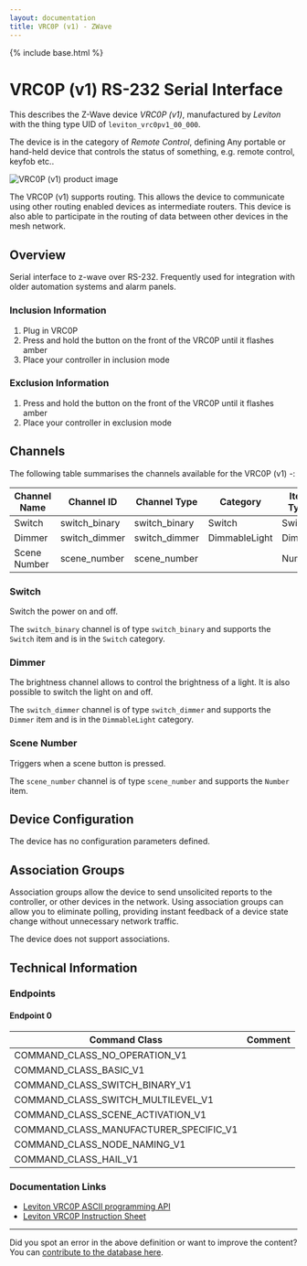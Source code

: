 ```yaml
---
layout: documentation
title: VRC0P (v1) - ZWave
---
```


{% include base.html %}

# VRC0P (v1) RS-232 Serial Interface
This describes the Z-Wave device *VRC0P (v1)*, manufactured by *Leviton* with the thing type UID of ```leviton_vrc0pv1_00_000```.

The device is in the category of *Remote Control*, defining Any portable or hand-held device that controls the status of something, e.g. remote control, keyfob etc..

![VRC0P (v1) product image](https://www.cd-jackson.com/zwave_device_uploads/883/883_default.png)


The VRC0P (v1) supports routing. This allows the device to communicate using other routing enabled devices as intermediate routers.  This device is also able to participate in the routing of data between other devices in the mesh network.

## Overview

Serial interface to z-wave over RS-232. Frequently used for integration with older automation systems and alarm panels.

### Inclusion Information

  1. Plug in VRC0P
  2. Press and hold the button on the front of the VRC0P until it flashes amber
  3. Place your controller in inclusion mode

### Exclusion Information

  1. Press and hold the button on the front of the VRC0P until it flashes amber
  2. Place your controller in exclusion mode

## Channels

The following table summarises the channels available for the VRC0P (v1) -:

| Channel Name | Channel ID | Channel Type | Category | Item Type |
|--------------|------------|--------------|----------|-----------|
| Switch | switch_binary | switch_binary | Switch | Switch | 
| Dimmer | switch_dimmer | switch_dimmer | DimmableLight | Dimmer | 
| Scene Number | scene_number | scene_number |  | Number | 

### Switch
Switch the power on and off.

The ```switch_binary``` channel is of type ```switch_binary``` and supports the ```Switch``` item and is in the ```Switch``` category.

### Dimmer
The brightness channel allows to control the brightness of a light.
            It is also possible to switch the light on and off.

The ```switch_dimmer``` channel is of type ```switch_dimmer``` and supports the ```Dimmer``` item and is in the ```DimmableLight``` category.

### Scene Number
Triggers when a scene button is pressed.

The ```scene_number``` channel is of type ```scene_number``` and supports the ```Number``` item.



## Device Configuration

The device has no configuration parameters defined.

## Association Groups

Association groups allow the device to send unsolicited reports to the controller, or other devices in the network. Using association groups can allow you to eliminate polling, providing instant feedback of a device state change without unnecessary network traffic.

The device does not support associations.
## Technical Information

### Endpoints

#### Endpoint 0

| Command Class | Comment |
|---------------|---------|
| COMMAND_CLASS_NO_OPERATION_V1| |
| COMMAND_CLASS_BASIC_V1| |
| COMMAND_CLASS_SWITCH_BINARY_V1| |
| COMMAND_CLASS_SWITCH_MULTILEVEL_V1| |
| COMMAND_CLASS_SCENE_ACTIVATION_V1| |
| COMMAND_CLASS_MANUFACTURER_SPECIFIC_V1| |
| COMMAND_CLASS_NODE_NAMING_V1| |
| COMMAND_CLASS_HAIL_V1| |

### Documentation Links

* [Leviton VRC0P ASCII programming API](https://www.cd-jackson.com/zwave_device_uploads/883/VRC0P-ASCII-Programming-Application-Note.pdf)
* [Leviton VRC0P Instruction Sheet](https://www.cd-jackson.com/zwave_device_uploads/883/Instruction-Sheet-VRC0P.pdf)

---

Did you spot an error in the above definition or want to improve the content?
You can [contribute to the database here](http://www.cd-jackson.com/index.php/zwave/zwave-device-database/zwave-device-list/devicesummary/883).
